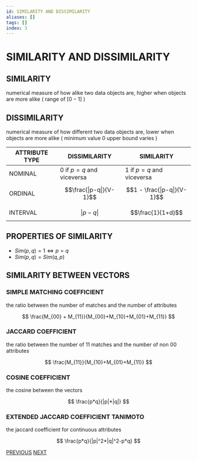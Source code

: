 ```yaml
---
id: SIMILARITY AND DISSIMILARITY
aliases: []
tags: []
index: 3
---
```


# SIMILARITY AND DISSIMILARITY

## SIMILARITY

numerical measure of how alike two data objects are, higher when objects are more alike ( range of $[0-1]$ )

## DISSIMILARITY

numerical measure of how different two data objects are, lower when objects are more alike ( minimum value  $0$ upper bound varies )

| ATTRIBUTE TYPE | DISSIMILARITY | SIMILARITY |
| ---- | ---- | ---- |
| NOMINAL | $0$ if $p=q$ and viceversa | $1$ if $p=q$ and viceversa |
| ORDINAL | $$\frac{\|p-q\|}{V-1}$$ | $$1 - \frac{\|p-q\|}{V-1}$$ |
| INTERVAL | $$\|p-q\|$$ | $$\frac{1}{1+d}$$ |


## PROPERTIES OF SIMILARITY

- $Sim(p, q) = 1 \iff p = q$
- $Sim(p, q) = Sim(q, p)$



## SIMILARITY BETWEEN VECTORS



### SIMPLE MATCHING COEFFICIENT

the ratio between the number of matches and the number of attributes

$$
\frac{M_{00} + M_{11}}{M_{00}+M_{10}+M_{01}+M_{11}}
$$
### JACCARD COEFFICIENT

the ratio between the number of $11$ matches and the number of non $00$ attributes

$$
\frac{M_{11}}{M_{10}+M_{01}+M_{11}}
$$
### COSINE COEFFICIENT

the cosine between the vectors

$$
\frac{p*q}{|p|*|q|}
$$
### EXTENDED JACCARD COEFFICIENT TANIMOTO

the jaccard coefficient for continuous attributes

$$
\frac{p*q}{|p|^2*|q|^2-p*q}
$$


[PREVIOUS](TYPE_CONVERSIONS.md) [NEXT](datamining/DISTANCES.md)

